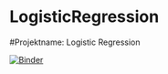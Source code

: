 # LogisticRegression

#Projektname: Logistic Regression

[![Binder](https://mybinder.org/badge_logo.svg)](https://mybinder.org/v2/gh/Phips91/LogisticRegression.git/HEAD)

